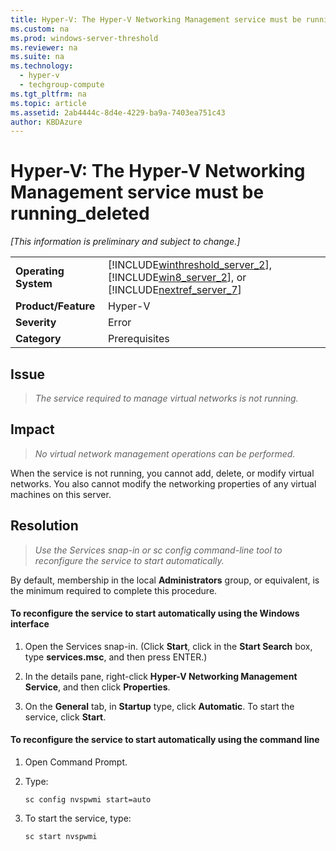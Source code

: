 ```yaml
---
title: Hyper-V: The Hyper-V Networking Management service must be running_deleted
ms.custom: na
ms.prod: windows-server-threshold
ms.reviewer: na
ms.suite: na
ms.technology: 
  - hyper-v
  - techgroup-compute
ms.tgt_pltfrm: na
ms.topic: article
ms.assetid: 2ab4444c-8d4e-4229-ba9a-7403ea751c43
author: KBDAzure
---
```

# Hyper-V: The Hyper-V Networking Management service must be running_deleted
*\[This information is preliminary and subject to change.\]*  
  
|||  
|-|-|  
|**Operating System**|[!INCLUDE[winthreshold_server_2](../Token/winthreshold_server_2_md.md)], [!INCLUDE[win8_server_2](../Token/win8_server_2_md.md)], or <br />              [!INCLUDE[nextref_server_7](../Token/nextref_server_7_md.md)]|  
|**Product\/Feature**|Hyper\-V|  
|**Severity**|Error|  
|**Category**|Prerequisites|  
  
## Issue  
  
> *The service required to manage virtual networks is not running.*  
  
## Impact  
  
> *No virtual network management operations can be performed.*  
  
When the service is not running, you cannot add, delete, or modify virtual networks. You also cannot modify the networking properties of any virtual machines on this server.  
  
## Resolution  
  
> *Use the Services snap\-in or sc config command\-line tool to reconfigure the service to start automatically.*  
  
By default, membership in the local **Administrators** group, or equivalent, is the minimum required to complete this procedure.  
  
#### To reconfigure the service to start automatically using the Windows interface  
  
1.  Open the Services snap\-in. \(Click **Start**, click in the **Start Search** box, type **services.msc**, and then press ENTER.\)  
  
2.  In the details pane, right\-click **Hyper\-V Networking Management Service**, and then click **Properties**.  
  
3.  On the **General** tab, in **Startup** type, click **Automatic**. To start the service, click **Start**.  
  
#### To reconfigure the service to start automatically using the command line  
  
1.  Open Command Prompt.  
  
2.  Type:  
  
    ```  
    sc config nvspwmi start=auto  
    ```  
  
3.  To start the service, type:  
  
    ```  
    sc start nvspwmi  
    ```  
  
